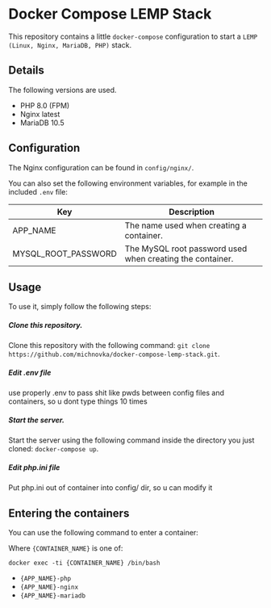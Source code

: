 # Docker Compose LEMP Stack

This repository contains a little `docker-compose` configuration to start a `LEMP (Linux, Nginx, MariaDB, PHP)` stack.

## Details

The following versions are used.

* PHP 8.0 (FPM)
* Nginx latest
* MariaDB 10.5

## Configuration

The Nginx configuration can be found in `config/nginx/`.

You can also set the following environment variables, for example in the included `.env` file:

| Key | Description |
|-----|-------------|
|APP_NAME|The name used when creating a container.|
|MYSQL_ROOT_PASSWORD|The MySQL root password used when creating the container.|

## Usage

To use it, simply follow the following steps:

##### Clone this repository.

Clone this repository with the following command: `git clone https://github.com/michnovka/docker-compose-lemp-stack.git`.

##### Edit .env file

use properly .env to pass shit like pwds between config files and containers, so u dont type things 10 times

##### Start the server.

Start the server using the following command inside the directory you just cloned: `docker-compose up`.

##### Edit php.ini file

Put php.ini out of container into config/ dir, so u can modify it

## Entering the containers

You can use the following command to enter a container:

Where `{CONTAINER_NAME}` is one of:

`docker exec -ti {CONTAINER_NAME} /bin/bash`

* `{APP_NAME}-php`
* `{APP_NAME}-nginx`
* `{APP_NAME}-mariadb`
